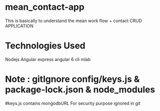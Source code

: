 # mean_contact-app

This is basically to understand the mean work flow + contact CRUD APPLICATION


# Technologies Used
 Nodejs
 Angular 
 express
 angular 6 cli
 mlab
 
# Note : gitIgnore config/keys.js & package-lock.json & node_modules
  
#keys.js
    contains
           mongodbURL
       For security purpose ignored in git     
  
